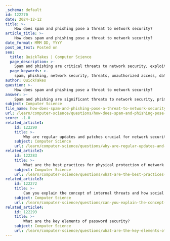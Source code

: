 ```yaml
---
_schema: default
id: 122270
date: 2024-12-12
title: >-
    How does spam and phishing pose a threat to network security?
article_title: >-
    How does spam and phishing pose a threat to network security?
date_format: MMM DD, YYYY
post_on_text: Posted on
seo:
  title: QuickTakes | Computer Science
  page_description: >-
    Spam and phishing are critical threats to network security, exploiting human vulnerabilities, leading to unauthorized access and data breaches, and necessitating comprehensive security measures.
  page_keywords: >-
    spam, phishing, network security, threats, unauthorized access, data breaches, financial loss, security awareness training, technical safeguards, robust security policies, malware, email filters, spam detection, user education, organizational assets, continuous vigilance
author: QuickTakes
question: >-
    How does spam and phishing pose a threat to network security?
answer: >-
    Spam and phishing are significant threats to network security, primarily because they exploit human vulnerabilities and can lead to unauthorized access, data breaches, and financial loss.\n\n**Phishing Threats:**\nPhishing attacks typically involve deceptive emails that appear to come from legitimate sources, tricking recipients into revealing sensitive information such as usernames, passwords, or financial details. Attackers often manipulate trust, urgency, or authority in their communications, making phishing emails seem credible. This can lead to severe consequences for organizations, including compromised systems, data breaches, and financial losses. \n\nTo mitigate phishing risks, organizations should adopt a multi-layered approach that includes:\n- **Security Awareness Training:** Regular training sessions for employees to recognize phishing attempts and understand the importance of safeguarding sensitive information.\n- **Technical Safeguards:** Implementing anti-spam software and email filters to block suspicious emails before they reach users.\n- **Robust Security Policies:** Establishing clear guidelines for handling unsolicited communications and reporting suspicious activities.\n\n**Spam Threats:**\nSpam can introduce various security threats, including malware and phishing attempts. It can overwhelm email systems, leading to decreased productivity and increased IT resource expenditure for managing spam. Additionally, spam can damage an organization's reputation and legal standing if it leads to data breaches or other security incidents.\n\nTo combat spam, organizations should:\n- Utilize email filters and spam detection mechanisms to identify and block unsolicited messages.\n- Educate users about the risks associated with spam and the importance of not engaging with suspicious emails.\n\nIn summary, both spam and phishing pose serious threats to network security by facilitating unauthorized access and compromising sensitive data. Continuous vigilance, user education, and the implementation of effective security measures are essential to mitigate these risks and protect organizational assets.
subject: Computer Science
file_name: how-does-spam-and-phishing-pose-a-threat-to-network-security.md
url: /learn/computer-science/questions/how-does-spam-and-phishing-pose-a-threat-to-network-security
score: -1.0
related_article1:
    id: 122290
    title: >-
        Why are regular updates and patches crucial for network security?
    subject: Computer Science
    url: /learn/computer-science/questions/why-are-regular-updates-and-patches-crucial-for-network-security
related_article2:
    id: 122283
    title: >-
        What are the best practices for physical protection of network infrastructure?
    subject: Computer Science
    url: /learn/computer-science/questions/what-are-the-best-practices-for-physical-protection-of-network-infrastructure
related_article3:
    id: 122272
    title: >-
        Can you explain the concept of internal threats and how social engineering is used in these scenarios?
    subject: Computer Science
    url: /learn/computer-science/questions/can-you-explain-the-concept-of-internal-threats-and-how-social-engineering-is-used-in-these-scenarios
related_article4:
    id: 122293
    title: >-
        What are the key elements of password security?
    subject: Computer Science
    url: /learn/computer-science/questions/what-are-the-key-elements-of-password-security
---
```


&nbsp;